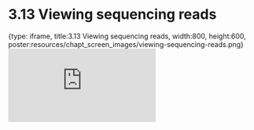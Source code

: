 # 3.13 Viewing sequencing reads
 
{type: iframe, title:3.13 Viewing sequencing reads, width:800, height:600, poster:resources/chapt_screen_images/viewing-sequencing-reads.png}
![](https://stephaniemyan.github.io/hgv_modules/no_toc/viewing-sequencing-reads.html)
 

 
